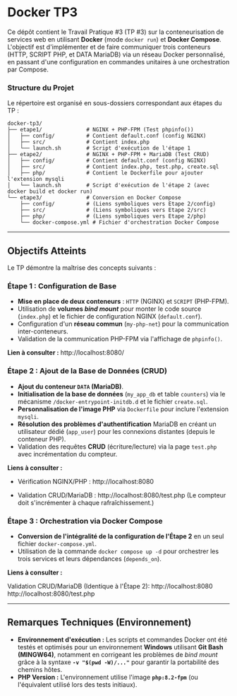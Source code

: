 # Docker TP3
Ce dépôt contient le Travail Pratique \#3 (TP \#3) sur la conteneurisation de services web en utilisant **Docker** (mode `docker run`) et **Docker Compose**. L'objectif est d'implémenter et de faire communiquer trois conteneurs (HTTP, SCRIPT PHP, et DATA MariaDB) via un réseau Docker personnalisé, en passant d'une configuration en commandes unitaires à une orchestration par Compose.

### Structure du Projet

Le répertoire est organisé en sous-dossiers correspondant aux étapes du TP :

```
docker-tp3/
├── etape1/              # NGINX + PHP-FPM (Test phpinfo())
│   ├── config/          # Contient default.conf (config NGINX)
│   ├── src/             # Contient index.php
│   └── launch.sh        # Script d'exécution de l'étape 1
├── etape2/              # NGINX + PHP-FPM + MariaDB (Test CRUD)
│   ├── config/          # Contient default.conf (config NGINX)
│   ├── src/             # Contient index.php, test.php, create.sql
│   ├── php/             # Contient le Dockerfile pour ajouter l'extension mysqli
│   └── launch.sh        # Script d'exécution de l'étape 2 (avec docker build et docker run)
└── etape3/              # Conversion en Docker Compose
    ├── config/          # (Liens symboliques vers Etape 2/config)
    ├── src/             # (Liens symboliques vers Etape 2/src)
    ├── php/             # (Liens symboliques vers Etape 2/php)
    └── docker-compose.yml # Fichier d'orchestration Docker Compose
```

-----

## Objectifs Atteints

Le TP démontre la maîtrise des concepts suivants :

### Étape 1 : Configuration de Base

  * **Mise en place de deux conteneurs** : `HTTP` (NGINX) et `SCRIPT` (PHP-FPM).
  * Utilisation de **volumes *bind mount*** pour monter le code source (`index.php`) et le fichier de configuration NGINX (`default.conf`).
  * Configuration d'un **réseau commun** (`my-php-net`) pour la communication inter-conteneurs.
  * Validation de la communication PHP-FPM via l'affichage de `phpinfo()`.

  **Lien à consulter :** http://localhost:8080/

### Étape 2 : Ajout de la Base de Données (CRUD)

  * **Ajout du conteneur `DATA` (MariaDB)**.
  * **Initialisation de la base de données** (`my_app_db` et table `counters`) via le mécanisme `/docker-entrypoint-initdb.d` et le fichier `create.sql`.
  * **Personnalisation de l'image PHP** via `Dockerfile` pour inclure l'extension `mysqli`.
  * **Résolution des problèmes d'authentification** MariaDB en créant un utilisateur dédié (`app_user`) pour les connexions distantes (depuis le conteneur PHP).
  * Validation des requêtes **CRUD** (écriture/lecture) via la page `test.php` avec incrémentation du compteur.

**Liens à consulter :**

* Vérification NGINX/PHP : http://localhost:8080

* Validation CRUD/MariaDB : http://localhost:8080/test.php (Le compteur doit s'incrémenter à chaque rafraîchissement.)

### Étape 3 : Orchestration via Docker Compose 

  * **Conversion de l'intégralité de la configuration de l'Étape 2** en un seul fichier `docker-compose.yml`.
  * Utilisation de la commande `docker compose up -d` pour orchestrer les trois services et leurs dépendances (`depends_on`).

  **Liens à consulter :**

Validation CRUD/MariaDB (Identique à l'Étape 2): http://localhost:8080
                                                 http://localhost:8080/test.php

-----

## Remarques Techniques (Environnement)

  * **Environnement d'exécution :** Les scripts et commandes Docker ont été testés et optimisés pour un environnement **Windows** utilisant **Git Bash (MINGW64)**, notamment en corrigeant les problèmes de *bind mount* grâce à la syntaxe **`-v "$(pwd -W)/..."`** pour garantir la portabilité des chemins hôtes.
  * **PHP Version :** L'environnement utilise l'image **`php:8.2-fpm`** (ou l'équivalent utilisé lors des tests initiaux).


